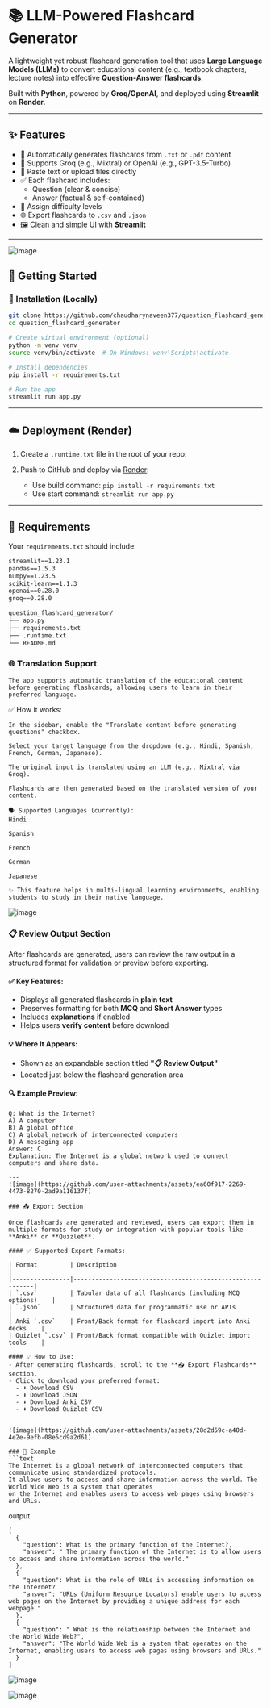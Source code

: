 # 📚 LLM-Powered Flashcard Generator

A lightweight yet robust flashcard generation tool that uses **Large Language Models (LLMs)** to convert educational content (e.g., textbook chapters, lecture notes) into effective **Question-Answer flashcards**.

Built with **Python**, powered by **Groq/OpenAI**, and deployed using **Streamlit** on **Render**.

---

## ✨ Features

- 🧠 Automatically generates flashcards from `.txt` or `.pdf` content
- 🤖 Supports Groq (e.g., Mixtral) or OpenAI (e.g., GPT-3.5-Turbo)
- 📄 Paste text or upload files directly
- ✅ Each flashcard includes:
  - Question (clear & concise)
  - Answer (factual & self-contained)
- 🧪 Assign difficulty levels
- 🌐 Export flashcards to `.csv` and `.json`
- 🖼️ Clean and simple UI with **Streamlit**

---
![image](https://github.com/user-attachments/assets/f331b51b-c000-4732-b250-8ee83fb092d4)


## 🚀 Getting Started

### 🔧 Installation (Locally)

```bash
git clone https://github.com/chaudharynaveen377/question_flashcard_generator.git
cd question_flashcard_generator

# Create virtual environment (optional)
python -m venv venv
source venv/bin/activate  # On Windows: venv\Scripts\activate

# Install dependencies
pip install -r requirements.txt

# Run the app
streamlit run app.py
```

---

## ☁️ Deployment (Render)

1. Create a `.runtime.txt` file in the root of your repo:


2. Push to GitHub and deploy via [Render](https://render.com):
   - Use build command: `pip install -r requirements.txt`
   - Use start command: `streamlit run app.py`

---

## 🧾 Requirements

Your `requirements.txt` should include:

```txt
streamlit==1.23.1
pandas==1.5.3
numpy==1.23.5
scikit-learn==1.1.3
openai==0.28.0
groq==0.28.0
```
```txt
question_flashcard_generator/
├── app.py
├── requirements.txt
├── .runtime.txt
└── README.md
```
### 🌐 Translation Support
```text
The app supports automatic translation of the educational content before generating flashcards, allowing users to learn in their preferred language.
```
✅ How it works:
```text
In the sidebar, enable the "Translate content before generating questions" checkbox.

Select your target language from the dropdown (e.g., Hindi, Spanish, French, German, Japanese).

The original input is translated using an LLM (e.g., Mixtral via Groq).

Flashcards are then generated based on the translated version of your content.

🗣️ Supported Languages (currently):
Hindi

Spanish

French

German

Japanese

✨ This feature helps in multi-lingual learning environments, enabling students to study in their native language.
```
![image](https://github.com/user-attachments/assets/6ffe670b-d4b3-4123-bb98-b22fc8a63dca)

### 📋 Review Output Section

After flashcards are generated, users can review the raw output in a structured format for validation or preview before exporting.

#### ✅ Key Features:
- Displays all generated flashcards in **plain text**
- Preserves formatting for both **MCQ** and **Short Answer** types
- Includes **explanations** if enabled
- Helps users **verify content** before download

#### 💡 Where It Appears:
- Shown as an expandable section titled **"📋 Review Output"**
- Located just below the flashcard generation area

#### 🔍 Example Preview:

```text
Q: What is the Internet?
A) A computer
B) A global office
C) A global network of interconnected computers
D) A messaging app
Answer: C
Explanation: The Internet is a global network used to connect computers and share data.

---
![image](https://github.com/user-attachments/assets/ea60f917-2269-4473-8270-2ad9a116137f)

### 📤 Export Section

Once flashcards are generated and reviewed, users can export them in multiple formats for study or integration with popular tools like **Anki** or **Quizlet**.

#### ✅ Supported Export Formats:

| Format         | Description                                               |
|----------------|-----------------------------------------------------------|
| `.csv`         | Tabular data of all flashcards (including MCQ options)    |
| `.json`        | Structured data for programmatic use or APIs              |
| Anki `.csv`    | Front/Back format for flashcard import into Anki decks    |
| Quizlet `.csv` | Front/Back format compatible with Quizlet import tools    |

#### 💡 How to Use:
- After generating flashcards, scroll to the **📤 Export Flashcards** section.
- Click to download your preferred format:
  - ⬇️ Download CSV  
  - ⬇️ Download JSON  
  - ⬇️ Download Anki CSV  
  - ⬇️ Download Quizlet CSV


![image](https://github.com/user-attachments/assets/28d2d59c-a40d-4e2e-9efb-08e5cd9a2d61)

### 🧾 Example
```text
The Internet is a global network of interconnected computers that communicate using standardized protocols. 
It allows users to access and share information across the world. The World Wide Web is a system that operates 
on the Internet and enables users to access web pages using browsers and URLs.
```

output
```text
[
  {
    "question": What is the primary function of the Internet?,      
    "answer": " The primary function of the Internet is to allow users to access and share information across the world."
  },
  {
    "question": What is the role of URLs in accessing information on the Internet?
    "answer": "URLs (Uniform Resource Locators) enable users to access web pages on the Internet by providing a unique address for each webpage."
  },
  {
    "question": " What is the relationship between the Internet and the World Wide Web?",
    "answer": "The World Wide Web is a system that operates on the Internet, enabling users to access web pages using browsers and URLs."
  }
]
```
![image](https://github.com/user-attachments/assets/1d183d05-1679-46e6-bd11-f311e30bffe3)

![image](https://github.com/user-attachments/assets/f77a8fd1-18c0-4a52-879d-478fcc80ed16)

